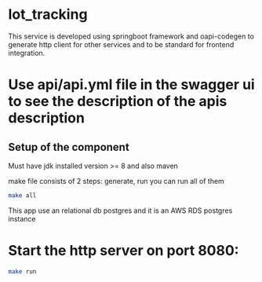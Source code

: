 # Iot_tracking

This service is developed using springboot framework and oapi-codegen to generate http client for other services and to be standard for frontend integration.

# Use api/api.yml file in the swagger ui to see the description of the apis description



## Setup of the component

Must have jdk installed version >= 8 and also maven

make file consists of 2 steps: generate, run
you can run all of them 

```bash
make all
```
This app use an relational db postgres and it is an AWS RDS postgres instance


# Start the http server on port 8080:

```bash
make run
```
